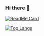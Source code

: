 ### Hi there 👋

<!--
**knight000/knight000** is a ✨ _special_ ✨ repository because its `README.md` (this file) appears on your GitHub profile.

Here are some ideas to get you started:

- 🔭 I’m currently working on ...
- 🌱 I’m currently learning ...
- 👯 I’m looking to collaborate on ...
- 🤔 I’m looking for help with ...
- 💬 Ask me about ...
- 📫 How to reach me: ...
- 😄 Pronouns: ...
- ⚡ Fun fact: ...
-->
[![ReadMe Card](https://github-readme-stats.hermitsun.vercel.app/api?username=knight000&count_private=true&show_icons=true)]()

[![Top Langs](https://github-readme-stats.vercel.app/api/top-langs/?username=knight000&layout=compact)]()
